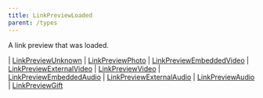 ```yaml
---
title: LinkPreviewLoaded
parent: /types
---
```


A link preview that was loaded.

<div class="font-mono whitespace-pre"><span class="opacity-50">|</span> <a href="/types/linkpreviewunknown"  >LinkPreviewUnknown</a>
<span class="opacity-50">|</span> <a href="/types/linkpreviewphoto"  >LinkPreviewPhoto</a>
<span class="opacity-50">|</span> <a href="/types/linkpreviewembeddedvideo"  >LinkPreviewEmbeddedVideo</a>
<span class="opacity-50">|</span> <a href="/types/linkpreviewexternalvideo"  >LinkPreviewExternalVideo</a>
<span class="opacity-50">|</span> <a href="/types/linkpreviewvideo"  >LinkPreviewVideo</a>
<span class="opacity-50">|</span> <a href="/types/linkpreviewembeddedaudio"  >LinkPreviewEmbeddedAudio</a>
<span class="opacity-50">|</span> <a href="/types/linkpreviewexternalaudio"  >LinkPreviewExternalAudio</a>
<span class="opacity-50">|</span> <a href="/types/linkpreviewaudio"  >LinkPreviewAudio</a>
<span class="opacity-50">|</span> <a href="/types/linkpreviewgift"  >LinkPreviewGift</a></div>

